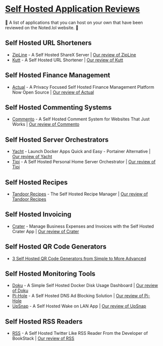 # [Self Hosted Application Reviews](https://noted.lol)
🚀 A list of applications that you can host on your own that have been reviewed on the Noted.lol website. 🚀

## Self Hosted URL Shorteners
* [ZipLine](https://github.com/diced/zipline) - A Self Hosted ShareX Server | [Our review of ZipLine](https://noted.lol/zipline/)
* [Kutt](https://github.com/thedevs-network/kutt) - A Self Hosted URL Shortener | [Our review of Kutt](https://noted.lol/kutt/)

## Self Hosted Finance Management
* [Actual](https://github.com/actualbudget/actual-server) - A Privacy Focused Self Hosted Finance Management Platform Now Open Source | [Our review of Actual](https://noted.lol/actual-a-privacy-focused-self-hosted-finance-management-platform-now-open-source/)

## Self Hosted Commenting Systems
* [Commento](https://github.com/souramoo/commentoplusplus) - A Self Hosted Comment System for Websites That Just Works | [Our review of Commento](https://noted.lol/commento-a-self-hosted-comment-system-for-websites-that-just-works/)

## Self Hosted Server Orchestrators
* [Yacht](https://github.com/SelfhostedPro/Yacht) - Launch Docker Apps Quick and Easy - Portainer Alternative | [Our review of Yacht](https://noted.lol/yacht/)
* [Tipi](https://github.com/meienberger/runtipi) - A Self Hosted Personal Home Server Orchestrator | [Our review of Tipi](https://noted.lol/tipi-a-self-hosted-personal-home-server-orchestrator/)

## Self Hosted Recipes
* [Tandoor Recipes](https://github.com/TandoorRecipes/recipes) - The Self Hosted Recipe Manager | [Our review of Tandoor Recipes](https://noted.lol/tandoor-recipes-the-self-hosted-recipe-manager/)

## Self Hosted Invoicing
* [Crater](https://github.com/crater-invoice/crater) - Manage Business Expenses and Invoices with the Self Hosted Crater App | [Our review of Crater](https://noted.lol/manage-business-expenses-and-invoices-with-the-self-hosted-crater-app/)


## Self Hosted QR Code Generators
* [3 Self Hosted QR Code Generators from Simple to More Advanced](https://noted.lol/qr-code-generators/)


## Self Hosted Monitoring Tools
* [Doku](https://github.com/amerkurev/doku) - A Simple Self Hosted Docker Disk Usage Dashboard | [Our review of Doku](https://noted.lol/doku-docker-disk-usage-dashboard/)
* [Pi-Hole](https://github.com/pi-hole/pi-hole) - A Self Hosted DNS Ad Blocking Solution | [Our review of Pi-Hole](https://noted.lol/pi-hole/)
* [UpSnap](https://github.com/seriousm4x/UpSnap) - A Self Hosted Wake on LAN App | [Our review of UpSnap](https://noted.lol/upsnap-a-self-hosted-wake-on-lan-app/)


## Self Hosted RSS Readers
* [RSS](https://github.com/ssddanbrown/rss) - A Self Hosted Twitter Like RSS Reader From the Developer of BookStack | [Our review of RSS](https://noted.lol/a-self-hosted-twitter-like-rss-reader-from-the-developer-of-bookstack/)
